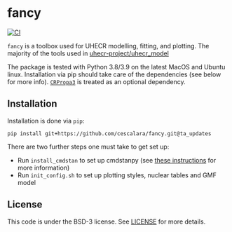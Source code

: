 # fancy

[![CI](https://github.com/cescalara/fancy/actions/workflows/tests.yml/badge.svg?branch=ta_updates)](https://github.com/cescalara/fancy/actions/workflows/tests.yml)

`fancy` is a toolbox used for UHECR modelling, fitting, and plotting. The majority of the tools used in [uhecr-project/uhecr_model](https://github.com/uhecr-project/uhecr_model) 

The package is tested with Python 3.8/3.9 on the latest MacOS and Ubuntu linux. Installation via pip should take care of the dependencies (see below for more info). [`CRPropa3`](https://github.com/CRPropa/CRPropa3) is treated as an optional dependency.  

## Installation
Installation is done via `pip`:

```
pip install git+https://github.com/cescalara/fancy.git@ta_updates
```

There are two further steps one must take to get set up:
* Run `install_cmdstan` to set up cmdstanpy (see [these instructions](https://cmdstanpy.readthedocs.io/en/v1.0.1/installation.html#function-install-cmdstan) for more information)
* Run `init_config.sh` to set up plotting styles, nuclear tables and GMF model

## License

This code is under the BSD-3 license. See [LICENSE](LICENSE) for more details.
